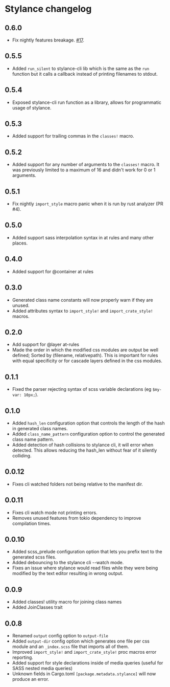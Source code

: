 # Stylance changelog

## 0.6.0

-   Fix nightly features breakage. [#17](https://github.com/basro/stylance-rs/pull/17).

## 0.5.5

-   Added `run_silent` to stylance-cli lib which is the same as the `run` function but it calls a callback instead of printing filenames to stdout.

## 0.5.4

-   Exposed stylance-cli run function as a library, allows for programmatic usage of stylance.

## 0.5.3

-   Added support for trailing commas in the `classes!` macro.

## 0.5.2

-   Added support for any number of arguments to the `classes!` macro. It was previously limited to a maximum of 16 and didn't work for 0 or 1 arguments.

## 0.5.1

-   Fix nightly `import_style` macro panic when it is run by rust analyzer (PR #4).

## 0.5.0

-   Added support sass interpolation syntax in at rules and many other places.

## 0.4.0

-   Added support for @container at rules

## 0.3.0

-   Generated class name constants will now properly warn if they are unused.
-   Added attributes syntax to `import_style!` and `import_crate_style!` macros.

## 0.2.0

-   Add support for @layer at-rules
-   Made the order in which the modified css modules are output be well defined; Sorted by (filename, relativepath). This is important for rules with equal specificity or for cascade layers defined in the css modules.

## 0.1.1

-   Fixed the parser rejecting syntax of scss variable declarations (eg `$my-var: 10px;`).

## 0.1.0

-   Added `hash_len` configuration option that controls the length of the hash in generated class names.
-   Added `class_name_pattern` configuration option to control the generated class name pattern.
-   Added detection of hash collisions to stylance cli, it will error when detected. This allows reducing the hash_len without fear of it silently colliding.

## 0.0.12

-   Fixes cli watched folders not being relative to the manifest dir.

## 0.0.11

-   Fixes cli watch mode not printing errors.
-   Removes unused features from tokio dependency to improve compilation times.

## 0.0.10

-   Added scss_prelude configuration option that lets you prefix text to the generated scss files.
-   Added debouncing to the stylance cli --watch mode.
-   Fixes an issue where stylance would read files while they were being modified by the text editor resulting in wrong output.

## 0.0.9

-   Added classes! utility macro for joining class names
-   Added JoinClasses trait

## 0.0.8

-   Renamed `output` config option to `output-file`
-   Added `output-dir` config option which generates one file per css module and an `_index.scss` file that imports all of them.
-   Improved `import_style!` and `import_crate_style!` proc macros error reporting.
-   Added support for style declarations inside of media queries (useful for SASS nested media queries)
-   Unknown fields in Cargo.toml `[package.metadata.stylance]` will now produce an error.
